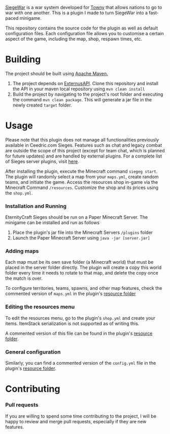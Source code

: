 <a href="https://github.com/TownyAdvanced/SiegeWar"> SiegeWar</a> is a war system developed for <a href="https://github.com/TownyAdvanced/Towny"> Towny</a> that allows nations to go to war with one another. This is a plugin I made to turn SiegeWar into a fast-paced minigame.

This repository contains the source code for the plugin as well as default configuration files. Each configuration file allows you to customise a certain aspect of the game, including the map, shop, respawn times, etc.

# Building

The project should be built using <a href="https://maven.apache.org/">Apache Maven.</a>

1. The project depends on <a href="https://github.com/DeltaOrion/ExternusAPI"> ExternusAPI</a>. Clone this repository and install the API in your maven local repository using `mvn clean install`
2. Build the project by navigating to the project's root folder and executing the command `mvn clean package`. This will generate a jar file in the newly created `target` folder.

# Usage

Please note that this plugin does not manage all functionalities previously available in Ceedric.com Sieges. Features such as chat and legacy combat are outside the scope of this project (except for team chat, which is planned for future updates) and are handled by external plugins. For a complete list of Sieges server plugins, visit <a href="https://github.com/CeedricCom/Sieges"> here</a>.

After installing the plugin, execute the Minecraft command `siegeg start`. The plugin will randomly select a map from your `maps.yml`, create random teams, and initiate the game. Access the resources shop in-game via the Minecraft Command `/resources`. Customize the shop and its prices using the `shop.yml`.

### Installation and Running

EternityCraft Sieges should be run on a Paper Minecraft Server. The minigame can be installed and run as follows

1. Place the plugin's jar file into the Minecraft Servers `/plugins` folder
2. Launch the Paper Minecraft Server using `java -jar [server.jar]`

### Adding maps

Each map must be its own save folder (a Minecraft world) that must be placed in the server folder directly. The plugin will create a copy this world folder every time it needs to rotate to that map, and delete the copy once the match is over.

To configure territories, teams, spawns, and other map features, check the commented version of `maps.yml` in the plugin's <a href="https://github.com/CeedricCom/SiegeGame/tree/master/src/main/resources"> resource folder</a>

### Editing the resources menu

To edit the resources menu, go to the plugin's `shop.yml` and create your items. ItemStack serialization is not supported as of writing this. 

A commented version of this file can be found in the plugin's <a href="https://github.com/CeedricCom/SiegeGame/tree/master/src/main/resources"> resource folder</a>.

### General configuration

Similarly, you can find a commented version of the `config.yml` file in the plugin's <a href="https://github.com/CeedricCom/SiegeGame/tree/master/src/main/resources"> resource folder</a>.

# Contributing

### Pull requests

If you are willing to spend some time contributing to the project, I will be happy to review and merge pull requests, especially if they are new features.
